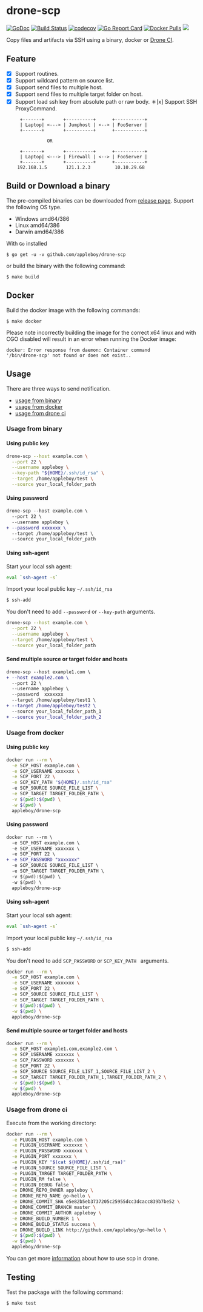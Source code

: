 # drone-scp

[![GoDoc](https://godoc.org/github.com/appleboy/drone-scp?status.svg)](https://godoc.org/github.com/appleboy/drone-scp) [![Build Status](http://drone.wu-boy.com/api/badges/appleboy/drone-scp/status.svg)](http://drone.wu-boy.com/appleboy/drone-scp) [![codecov](https://codecov.io/gh/appleboy/drone-scp/branch/master/graph/badge.svg)](https://codecov.io/gh/appleboy/drone-scp) [![Go Report Card](https://goreportcard.com/badge/github.com/appleboy/drone-scp)](https://goreportcard.com/report/github.com/appleboy/drone-scp) [![Docker Pulls](https://img.shields.io/docker/pulls/appleboy/drone-scp.svg)](https://hub.docker.com/r/appleboy/drone-scp/) [![](https://images.microbadger.com/badges/image/appleboy/drone-scp.svg)](https://microbadger.com/images/appleboy/drone-scp "Get your own image badge on microbadger.com")

Copy files and artifacts via SSH using a binary, docker or [Drone CI](http://readme.drone.io/).

## Feature

* [x] Support routines.
* [x] Support wildcard pattern on source list.
* [x] Support send files to multiple host.
* [x] Support send files to multiple target folder on host.
* [x] Support load ssh key from absolute path or raw body.
＊[x] Support SSH ProxyCommand.

```
     +-------+       +----------+      +-----------+
     | Laptop| <---> | Jumphost | <--> | FooServer |
     +-------+       +----------+      +-----------+

               OR

     +-------+       +----------+      +-----------+
     | Laptop| <---> | Firewall | <--> | FooServer |
     +-------+       +----------+      +-----------+
    192.168.1.5       121.1.2.3         10.10.29.68
```

## Build or Download a binary

The pre-compiled binaries can be downloaded from [release page](https://github.com/appleboy/drone-scp/releases). Support the following OS type.

* Windows amd64/386
* Linux amd64/386
* Darwin amd64/386

With `Go` installed

```
$ go get -u -v github.com/appleboy/drone-scp
``` 

or build the binary with the following command:

```
$ make build
```

## Docker

Build the docker image with the following commands:

```
$ make docker
```

Please note incorrectly building the image for the correct x64 linux and with
CGO disabled will result in an error when running the Docker image:

```
docker: Error response from daemon: Container command
'/bin/drone-scp' not found or does not exist..
```

## Usage

There are three ways to send notification.

* [usage from binary](#usage-from-binary)
* [usage from docker](#usage-from-docker)
* [usage from drone ci](#usage-from-drone-ci)

<a name="usage-from-binary"></a>
### Usage from binary

#### Using public key

```bash
drone-scp --host example.com \
  --port 22 \
  --username appleboy \
  --key-path "${HOME}/.ssh/id_rsa" \
  --target /home/appleboy/test \
  --source your_local_folder_path
```

#### Using password

```diff
drone-scp --host example.com \
  --port 22 \
  --username appleboy \
+ --password xxxxxxx \
  --target /home/appleboy/test \
  --source your_local_folder_path
```

#### Using ssh-agent

Start your local ssh agent:

```bash
eval `ssh-agent -s`
```

Import your local public key `~/.ssh/id_rsa`

```bash
$ ssh-add
```

You don't need to add `--password` or `--key-path` arguments.

```bash
drone-scp --host example.com \
  --port 22 \
  --username appleboy \
  --target /home/appleboy/test \
  --source your_local_folder_path
```

#### Send multiple source or target folder and hosts

```diff
drone-scp --host example1.com \
+ --host example2.com \
  --port 22 \
  --username appleboy \
  --password  xxxxxxx
  --target /home/appleboy/test1 \
+ --target /home/appleboy/test2 \
  --source your_local_folder_path_1
+ --source your_local_folder_path_2
```

<a name="usage-from-docker"></a>
### Usage from docker

#### Using public key

```bash
docker run --rm \
  -e SCP_HOST example.com \
  -e SCP_USERNAME xxxxxxx \
  -e SCP_PORT 22 \
  -e SCP_KEY_PATH "${HOME}/.ssh/id_rsa"
  -e SCP_SOURCE SOURCE_FILE_LIST \
  -e SCP_TARGET TARGET_FOLDER_PATH \
  -v $(pwd):$(pwd) \
  -w $(pwd) \
  appleboy/drone-scp
```

#### Using password

```diff
docker run --rm \
  -e SCP_HOST example.com \
  -e SCP_USERNAME xxxxxxx \
  -e SCP_PORT 22 \
+ -e SCP_PASSWORD "xxxxxxx"
  -e SCP_SOURCE SOURCE_FILE_LIST \
  -e SCP_TARGET TARGET_FOLDER_PATH \
  -v $(pwd):$(pwd) \
  -w $(pwd) \
  appleboy/drone-scp
```

#### Using ssh-agent

Start your local ssh agent:

```bash
eval `ssh-agent -s`
```

Import your local public key `~/.ssh/id_rsa`

```bash
$ ssh-add
```

You don't need to add `SCP_PASSWORD` or `SCP_KEY_PATH ` arguments.

```bash
docker run --rm \
  -e SCP_HOST example.com \
  -e SCP_USERNAME xxxxxxx \
  -e SCP_PORT 22 \
  -e SCP_SOURCE SOURCE_FILE_LIST \
  -e SCP_TARGET TARGET_FOLDER_PATH \
  -v $(pwd):$(pwd) \
  -w $(pwd) \
  appleboy/drone-scp
```

#### Send multiple source or target folder and hosts

```bash
docker run --rm \
  -e SCP_HOST example1.com,example2.com \
  -e SCP_USERNAME xxxxxxx \
  -e SCP_PASSWORD xxxxxxx \
  -e SCP_PORT 22 \
  -e SCP_SOURCE SOURCE_FILE_LIST_1,SOURCE_FILE_LIST_2 \
  -e SCP_TARGET TARGET_FOLDER_PATH_1,TARGET_FOLDER_PATH_2 \
  -v $(pwd):$(pwd) \
  -w $(pwd) \
  appleboy/drone-scp
```

<a name="usage-from-drone-ci"></a>
### Usage from drone ci

Execute from the working directory:

```bash
docker run --rm \
  -e PLUGIN_HOST example.com \
  -e PLUGIN_USERNAME xxxxxxx \
  -e PLUGIN_PASSWORD xxxxxxx \
  -e PLUGIN_PORT xxxxxxx \
  -e PLUGIN_KEY "$(cat ${HOME}/.ssh/id_rsa)"
  -e PLUGIN_SOURCE SOURCE_FILE_LIST \
  -e PLUGIN_TARGET TARGET_FOLDER_PATH \
  -e PLUGIN_RM false \
  -e PLUGIN_DEBUG false \
  -e DRONE_REPO_OWNER appleboy \
  -e DRONE_REPO_NAME go-hello \
  -e DRONE_COMMIT_SHA e5e82b5eb3737205c25955dcc3dcacc839b7be52 \
  -e DRONE_COMMIT_BRANCH master \
  -e DRONE_COMMIT_AUTHOR appleboy \
  -e DRONE_BUILD_NUMBER 1 \
  -e DRONE_BUILD_STATUS success \
  -e DRONE_BUILD_LINK http://github.com/appleboy/go-hello \
  -v $(pwd):$(pwd) \
  -w $(pwd) \
  appleboy/drone-scp
```

You can get more [information](http://plugins.drone.io/appleboy/drone-scp/) about how to use scp in drone.

## Testing

Test the package with the following command:

```
$ make test
```
